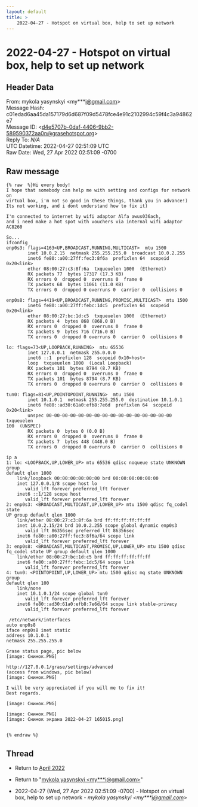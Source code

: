 ```yaml
---
layout: default
title: >
    2022-04-27 - Hotspot on virtual box, help to set up network
---
```


# 2022-04-27 - Hotspot on virtual box, help to set up network

## Header Data

From: mykola yasynskyi \<my***i@gmail.com\><br>
Message Hash: c01edad6aa45da157179d6d687f09d5478fce4e91c2102994c59f4c3a94862e7<br>
Message ID: \<d4e5707b-0daf-4406-9bb2-589590372aa0n@grasehotspot.org\><br>
Reply To: _N/A_<br>
UTC Datetime: 2022-04-27 02:51:09 UTC<br>
Raw Date: Wed, 27 Apr 2022 02:51:09 -0700<br>

## Raw message

```
{% raw  %}Hi every body!
I hope that somebody can help me with setting and configs for network on 
virtual box, i'm not so good in these things, thank you in advance!) 
Its not working, and i dont understand how to fix it)

I'm connected to internet by wifi adaptor Alfa awus036ach, 
and i need make a hot spot with vouchers via internal wifi adaptor AC8260 

So...
ifconfig
enp0s3: flags=4163<UP,BROADCAST,RUNNING,MULTICAST>  mtu 1500
        inet 10.0.2.15  netmask 255.255.255.0  broadcast 10.0.2.255
        inet6 fe80::a00:27ff:fec3:8f6a  prefixlen 64  scopeid 0x20<link>
        ether 08:00:27:c3:8f:6a  txqueuelen 1000  (Ethernet)
        RX packets 77  bytes 17317 (17.3 KB)
        RX errors 0  dropped 0  overruns 0  frame 0
        TX packets 68  bytes 11061 (11.0 KB)
        TX errors 0  dropped 0 overruns 0  carrier 0  collisions 0

enp0s8: flags=4419<UP,BROADCAST,RUNNING,PROMISC,MULTICAST>  mtu 1500
        inet6 fe80::a00:27ff:febc:1dc5  prefixlen 64  scopeid 0x20<link>
        ether 08:00:27:bc:1d:c5  txqueuelen 1000  (Ethernet)
        RX packets 4  bytes 868 (868.0 B)
        RX errors 0  dropped 0  overruns 0  frame 0
        TX packets 9  bytes 716 (716.0 B)
        TX errors 0  dropped 0 overruns 0  carrier 0  collisions 0

lo: flags=73<UP,LOOPBACK,RUNNING>  mtu 65536
        inet 127.0.0.1  netmask 255.0.0.0
        inet6 ::1  prefixlen 128  scopeid 0x10<host>
        loop  txqueuelen 1000  (Local Loopback)
        RX packets 101  bytes 8794 (8.7 KB)
        RX errors 0  dropped 0  overruns 0  frame 0
        TX packets 101  bytes 8794 (8.7 KB)
        TX errors 0  dropped 0 overruns 0  carrier 0  collisions 0

tun0: flags=81<UP,POINTOPOINT,RUNNING>  mtu 1500
        inet 10.1.0.1  netmask 255.255.255.0  destination 10.1.0.1
        inet6 fe80::ad30:61a0:efb8:7e6d  prefixlen 64  scopeid 0x20<link>
        unspec 00-00-00-00-00-00-00-00-00-00-00-00-00-00-00-00  txqueuelen 
100  (UNSPEC)
        RX packets 0  bytes 0 (0.0 B)
        RX errors 0  dropped 0  overruns 0  frame 0
        TX packets 7  bytes 448 (448.0 B)
        TX errors 0  dropped 0 overruns 0  carrier 0  collisions 0

ip a
1: lo: <LOOPBACK,UP,LOWER_UP> mtu 65536 qdisc noqueue state UNKNOWN group 
default qlen 1000
    link/loopback 00:00:00:00:00:00 brd 00:00:00:00:00:00
    inet 127.0.0.1/8 scope host lo
       valid_lft forever preferred_lft forever
    inet6 ::1/128 scope host
       valid_lft forever preferred_lft forever
2: enp0s3: <BROADCAST,MULTICAST,UP,LOWER_UP> mtu 1500 qdisc fq_codel state 
UP group default qlen 1000
    link/ether 08:00:27:c3:8f:6a brd ff:ff:ff:ff:ff:ff
    inet 10.0.2.15/24 brd 10.0.2.255 scope global dynamic enp0s3
       valid_lft 86356sec preferred_lft 86356sec
    inet6 fe80::a00:27ff:fec3:8f6a/64 scope link
       valid_lft forever preferred_lft forever
3: enp0s8: <BROADCAST,MULTICAST,PROMISC,UP,LOWER_UP> mtu 1500 qdisc 
fq_codel state UP group default qlen 1000
    link/ether 08:00:27:bc:1d:c5 brd ff:ff:ff:ff:ff:ff
    inet6 fe80::a00:27ff:febc:1dc5/64 scope link
       valid_lft forever preferred_lft forever
4: tun0: <POINTOPOINT,UP,LOWER_UP> mtu 1500 qdisc mq state UNKNOWN group 
default qlen 100
    link/none
    inet 10.1.0.1/24 scope global tun0
       valid_lft forever preferred_lft forever
    inet6 fe80::ad30:61a0:efb8:7e6d/64 scope link stable-privacy
       valid_lft forever preferred_lft forever

 /etc/network/interfaces
auto enp0s8
iface enp0s8 inet static
address 10.1.0.1
netmask 255.255.255.0

Grase status page, pic below
[image: Снимок.PNG]

http://127.0.0.1/grase/settings/advanced
(access from windows, pic below) 
[image: Снимок.PNG]

I will be very appreciated if you will me to fix it!
Best regards.

[image: Снимок.PNG]

[image: Снимок.PNG]
[image: Снимок экрана 2022-04-27 165015.png]


{% endraw %}
```

## Thread

+ Return to [April 2022](/archive/2022/04)

+ Return to "[mykola yasynskyi <my***i<span>@</span>gmail.com>](/authors/my___i_at_gmail_com)"

+ 2022-04-27 (Wed, 27 Apr 2022 02:51:09 -0700) - Hotspot on virtual box, help to set up network - _mykola yasynskyi \<my***i@gmail.com\>_


